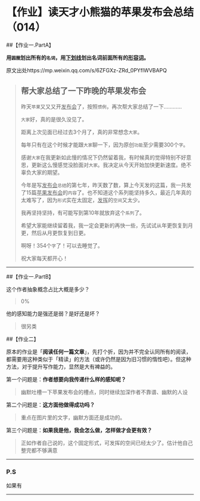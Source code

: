 # 【作业】读天才小熊猫的苹果发布会总结（014）

##【作业一.PartA】

**用`圆圈`划出所有的`名词`，用<u>下划线</u>划出名词前面所有的<u>形容词</u>。**

原文出处https://mp.weixin.qq.com/s/6ZFGXz-ZRd_0PYflWVBAPQ

> ## 帮大家总结了一下昨晚的苹果发布会
>
> 昨天`苹果`又又又开<u>发布会</u>了，按照`惯例`，再次帮大家总结了一下............
>
> `大家`好，真的是很久没见了。
>
> 距离上次见面已经过去3个月了，真的非常想念`大家`。
>
> 每年只有在这个时候才能跟`大家`聊一下，因为原创`功能`至少需要300个`字`。
>
> 感谢`大家`在我更新如此慢的情况下仍然留着我，有时候真的觉得特别不好意思，更新这么慢感觉没脸面对`大家`。我决定从今天开始加快更新速度。绝不辜负大家的期望。
>
> 今年是写<u>发布会</u>`总结`的第七年，昨天数了数，算上今天发的这篇，我一共发了15篇<u>苹果发布会</u>的`内容`了。也不知道这个系列能坚持多久，最近几年真的太难写了，因为`形式`实在太固定，<u>发挥</u>的`空间`又太少。
>
> 我再坚持坚持，有可能写到第10年就放弃这个`系列`了。
>
> 希望大家能继续留着我，我一定会更新的再快一些，先试试从年更恢复到月更，然后从月更恢复到日更。
>
> 啊呀！354个`字`了！可以去睡觉了。
>
> 祝大家每天都开心！

----

##【作业一.PartB】

这个作者抽象概念占比大概是多少？

> 0%

他的感知能力是强还是弱？是好还是坏？

> 很另类

##【作业二】

原本的作业是「**阅读任何一篇文章**」，先打个折，因为并不完全认同所有的阅读，都需要用这种类似于「精读」的方法（或许仍然是因为旧习惯的惰性吧）。但这种方法，对于提升写作能力，显然是大有裨益的。

第一个问题是：**作者想要向我传递什么样的感知呢？**

> 幽默吐槽一下苹果发布会的槽点，同时继续加深作者不靠谱、幽默的人设

第二个问题是：**这方面他做得成功吗？**

> 重点在图片里的文字，幽默方面还是成功的。

第三个问题是：**如果我是他，我会怎么做，怎样做才会更有效？**

> 正如作者自己说的，这个固定形式，可发挥的空间已经太少了。估计他自己整完都不够满意

----

### P.S

如果有

----

